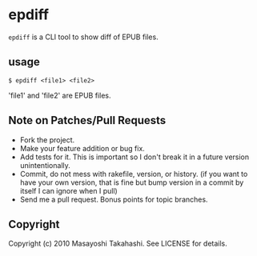# epdiff

`epdiff` is a CLI tool to show diff of EPUB files.

## usage

    $ epdiff <file1> <file2>

'file1' and 'file2' are EPUB files.


## Note on Patches/Pull Requests

* Fork the project.
* Make your feature addition or bug fix.
* Add tests for it. This is important so I don't break it in a
  future version unintentionally.
* Commit, do not mess with rakefile, version, or history.
  (if you want to have your own version, that is fine but bump version in a commit by itself I can ignore when I pull)
* Send me a pull request. Bonus points for topic branches.

## Copyright

Copyright (c) 2010 Masayoshi Takahashi. See LICENSE for details.
